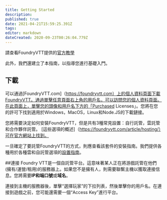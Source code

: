 ```yaml
---
title: Getting Started
description: 
published: true
date: 2021-04-21T15:59:25.391Z
tags: 
editor: markdown
dateCreated: 2020-09-23T00:26:04.779Z
---
```


請查看FoundryVTT提供的[官方教學](https://foundryvtt.com/article/tutorial/)

此外，我們還建立了本指南，以指導您進行基礎入門。


## 下載
可以通過[FoundryVTT.com]（https://foundryvtt.com）上的個人資料頁面下載FoundryVTT。通過單擊任意頁面右上角的用戶名，可以訪問您的個人資料頁面。在此頁面上，單擊您的頭像和用戶名下方的「Purchased Licenses」。您將在您的許可下找到適用於Windows，MacOS，Linux和Node.JS的下載鏈接。

您將需要決定如何安裝FoundryVTT，但是共有3種常見設置：自行託管，雲託管和合作夥伴託管。 [這些選項的概述]（https://foundryvtt.com/article/hosting/）可在官方網站上找到。

一旦確定了要託管FoundryVTT的方式，則應查看該套件的安裝指南。我們提供各種用於各種雲和自託管選項的[設置指南](/zh-hang/setup/hosting)。

##連接
Foundry VTT是一個自託管平台。這意味著某人正在將游戲託管在他們(擁有/運營/租用)的服務器上。如果您不是擁有人，則需要聯繫主機以獲取連接信息。您將需要**IP和端口號**或**域名**。

連接到主機的服務器後，單擊“選擇玩家”的下拉列表，然後單擊你的用戶名。在連接到遊戲之前，您可能還需要一個“Access Key”進行平台。